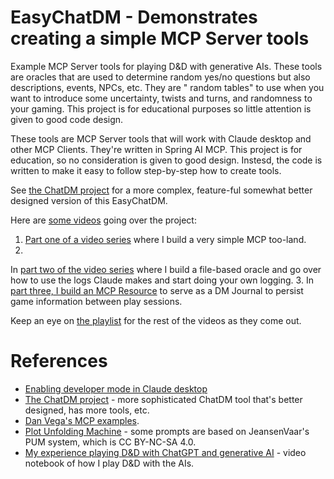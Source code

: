 # EasyChatDM - Demonstrates creating a simple MCP Server tools

Example MCP Server tools for playing D&amp;D with generative AIs. These tools
are oracles that are used to determine
random yes/no questions but also descriptions, events, NPCs, etc. They are "
random tables" to use when you want to
introduce some uncertainty, twists and turns, and randomness to your gaming.
This project is for educational
purposes so little attention is given to good code design.

These tools are MCP Server tools that will work with Claude desktop and other
MCP Clients. They're written in
Spring AI MCP. This project is for education, so no consideration is given to
good design. Instesd, the code is
written to make it easy to follow step-by-step how to create tools.

See [the ChatDM project](https://github.com/cote/chatdm/tree/main) for a more
complex, feature-ful somewhat better designed version of this EasyChatDM.

Here
are [some videos](https://www.youtube.com/playlist?list=PLk_5VqpWEtiWA4NtTC_QwTofEpd34fRFx)
going over the project:

1. [Part one of a video series](https://www.youtube.com/watch?v=iROihhd_OiI)
   where I build a very simple MCP
   too-land.
2.
In [part two of the video series](https://www.youtube.com/watch?v=VD1GFZgtzuI)
where I build a file-based oracle
and go over how to use the logs Claude makes and start doing your own logging.
3. In [part three, I build an MCP Resource](https://www.youtube.com/watch?v=b_vKjph8W2o) to serve as a DM Journal to
   persist game information between play sessions.

Keep an eye on
[the playlist](https://www.youtube.com/playlist?list=PLk_5VqpWEtiWA4NtTC_QwTofEpd34fRFx)
for the rest of the videos
as they come out.

# References

- [Enabling developer mode in Claude desktop](https://modelcontextprotocol.io/quickstart/user)
- [The ChatDM project](https://github.com/cote/chatdm/tree/main) - more
  sophisticated ChatDM tool that's better designed, has more tools, etc.
- [Dan Vega's MCP examples](https://github.com/danvega/dv-courses-mcp).
- [Plot Unfolding Machine](https://jeansenvaars.itch.io/plot-unfolding-machine) -
  some prompts are based on
  JeansenVaar's PUM system, which is CC BY-NC-SA 4.0.
- [My experience playing D&amp;D with ChatGPT and generative AI](https://www.youtube.com/playlist?list=PLk_5VqpWEtiWbS-AHbk6WxgMfnpYaIx3g) -
  video notebook of how I play D&amp;D with the AIs.